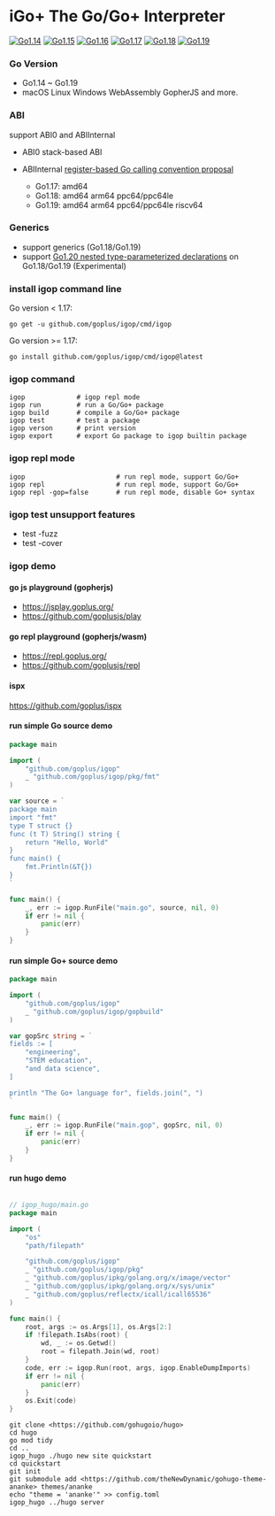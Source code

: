 # iGo+ The Go/Go+ Interpreter

[![Go1.14](https://github.com/goplus/igop/workflows/Go1.14/badge.svg)](https://github.com/goplus/igop/actions/workflows/go114.yml)
[![Go1.15](https://github.com/goplus/igop/workflows/Go1.15/badge.svg)](https://github.com/goplus/igop/actions/workflows/go115.yml)
[![Go1.16](https://github.com/goplus/igop/workflows/Go1.16/badge.svg)](https://github.com/goplus/igop/actions/workflows/go116.yml)
[![Go1.17](https://github.com/goplus/igop/workflows/Go1.17/badge.svg)](https://github.com/goplus/igop/actions/workflows/go117.yml)
[![Go1.18](https://github.com/goplus/igop/workflows/Go1.18/badge.svg)](https://github.com/goplus/igop/actions/workflows/go118.yml)
[![Go1.19](https://github.com/goplus/igop/workflows/Go1.19/badge.svg)](https://github.com/goplus/igop/actions/workflows/go119.yml)

### Go Version

- Go1.14 ~ Go1.19
- macOS Linux Windows  WebAssembly GopherJS and more.

### ABI

support ABI0 and ABIInternal

- ABI0 stack-based ABI
- ABIInternal [register-based Go calling convention proposal](https://golang.org/design/40724-register-calling)

    - Go1.17: amd64
    - Go1.18: amd64 arm64 ppc64/ppc64le
    - Go1.19: amd64 arm64 ppc64/ppc64le riscv64

### Generics

- support generics (Go1.18/Go1.19)
- support [Go1.20 nested type-parameterized declarations](https://github.com/golang/go/blob/master/test/typeparam/nested.go) on Go1.18/Go1.19 (Experimental)

### install igop command line

Go version < 1.17:

```shell
go get -u github.com/goplus/igop/cmd/igop
```

Go version >= 1.17:

```shell
go install github.com/goplus/igop/cmd/igop@latest
```

### igop command

```shell
igop             # igop repl mode
igop run         # run a Go/Go+ package
igop build       # compile a Go/Go+ package
igop test        # test a package
igop verson      # print version
igop export      # export Go package to igop builtin package
```

### igop repl mode

```shell
igop                       # run repl mode, support Go/Go+
igop repl                  # run repl mode, support Go/Go+
igop repl -gop=false       # run repl mode, disable Go+ syntax
```

### igop test unsupport features

- test -fuzz
- test -cover

### igop demo

#### go js playground (gopherjs)

- <https://jsplay.goplus.org/>
- <https://github.com/goplusjs/play>

#### go repl playground (gopherjs/wasm)

- <https://repl.goplus.org/>
- <https://github.com/goplusjs/repl>

#### ispx

<https://github.com/goplus/ispx>

#### run simple Go source demo

```go
package main

import (
	"github.com/goplus/igop"
	_ "github.com/goplus/igop/pkg/fmt"
)

var source = `
package main
import "fmt"
type T struct {}
func (t T) String() string {
	return "Hello, World"
}
func main() {
	fmt.Println(&T{})
}
`

func main() {
	_, err := igop.RunFile("main.go", source, nil, 0)
	if err != nil {
		panic(err)
	}
}
```

#### run simple Go+ source demo

```go
package main

import (
	"github.com/goplus/igop"
	_ "github.com/goplus/igop/gopbuild"
)

var gopSrc string = `
fields := [
	"engineering",
	"STEM education", 
	"and data science",
]

println "The Go+ language for", fields.join(", ")
`

func main() {
	_, err := igop.RunFile("main.gop", gopSrc, nil, 0)
	if err != nil {
		panic(err)
	}
}
```

#### run hugo demo

```go

// igop_hugo/main.go
package main

import (
	"os"
	"path/filepath"

	"github.com/goplus/igop"
	_ "github.com/goplus/igop/pkg"
	_ "github.com/goplus/ipkg/golang.org/x/image/vector"
	_ "github.com/goplus/ipkg/golang.org/x/sys/unix"
	_ "github.com/goplus/reflectx/icall/icall65536"
)

func main() {
	root, args := os.Args[1], os.Args[2:]
	if !filepath.IsAbs(root) {
		wd, _ := os.Getwd()
		root = filepath.Join(wd, root)
	}
	code, err := igop.Run(root, args, igop.EnableDumpImports)
	if err != nil {
		panic(err)
	}
	os.Exit(code)
}
```

```shell
git clone <https://github.com/gohugoio/hugo>
cd hugo
go mod tidy
cd ..
igop_hugo ./hugo new site quickstart
cd quickstart
git init
git submodule add <https://github.com/theNewDynamic/gohugo-theme-ananke> themes/ananke
echo "theme = 'ananke'" >> config.toml
igop_hugo ../hugo server
```
